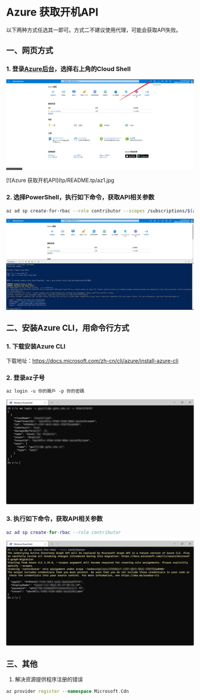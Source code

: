 # Azure 获取开机API

以下两种方式任选其一即可。方式二不建议使用代理，可能会获取API失败。

## 一、网页方式

### 1. 登录[Azure后台](https://portal.azure.com/)，选择右上角的Cloud Shell

![image-20220924134219957](tp/README.tp/az1.jpg)

[![Azure 获取开机API](tp/README.tp/az1.jpg



### 2. 选择PowerShell，执行如下命令，获取API相关参数

```bash
az ad sp create-for-rbac --role contributor --scopes /subscriptions/$(az account list --query [].id -o tsv)
```

[![Azure 获取开机API](tp/README.tp/az2.jpg)]()



## 二、安装Azure CLI，用命令行方式

### 1. 下载安装Azure CLI

下载地址：https://docs.microsoft.com/zh-cn/cli/azure/install-azure-cli



### 2. 登录az子号

```css
az login -u 你的賬戶 -p 你的密碼
```

[![Azure 获取开机API](tp/README.tp/az3.jpg)]()



### 3. 执行如下命令，获取API相关参数

```lua
az ad sp create-for-rbac --role contributor
```

[![Azure 获取开机API](tp/README.tp/az4.jpg)]()

## 三、其他

1. 解决资源提供程序注册的错误

```cpp
az provider register --namespace Microsoft.Cdn
```
